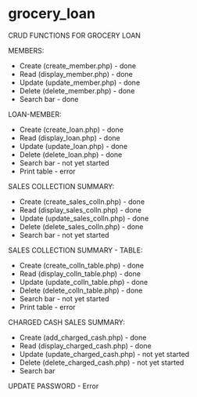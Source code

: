 # grocery_loan
CRUD FUNCTIONS FOR GROCERY LOAN

MEMBERS:
* Create (create_member.php) - done
* Read (display_member.php) - done
* Update (update_member.php) - done
* Delete (delete_member.php) - done
* Search bar - done

LOAN-MEMBER:
* Create (create_loan.php) - done
* Read (display_loan.php) - done
* Update (update_loan.php) - done
* Delete (delete_loan.php) - done
* Search bar - not yet started
* Print table - error

SALES COLLECTION SUMMARY:
* Create (create_sales_colln.php) - done
* Read (display_sales_colln.php) - done
* Update (update_sales_colln.php) - done
* Delete (delete_sales_colln.php) - done
* Search bar - not yet started

SALES COLLECTION SUMMARY - TABLE:
* Create (create_colln_table.php) - done
* Read (display_colln_table.php) - done
* Update (update_colln_table.php) - done
* Delete (delete_colln_table.php) - done
* Search bar - not yet started
* Print table - error

CHARGED CASH SALES SUMMARY:
* Create (add_charged_cash.php) - done
* Read (display_charged_cash.php) - done
* Update (update_charged_cash.php) - not yet started
* Delete (delete_charged_cash.php) - not yet started
* Search bar

UPDATE PASSWORD - Error


